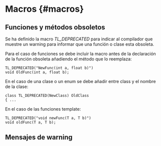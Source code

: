 # Macros {#macros}

## Funciones y métodos obsoletos

Se ha definido la macro *TL_DEPRECATED* para indicar al compilador que muestre un warning para informar que una función o clase esta obsoleta.

Para el caso de funciones se debe incluir la macro antes de la declaración de la función obsoleta añadiendo el método que lo reemplaza:

```
TL_DEPRECATED("NewFunc(int a, float b)")
void OldFunc(int a, float b);
```

En el caso de una clase o un enum se debe añadir entre class y el nombre de la clase:

```
class TL_DEPRECATED(NewClass) OldClass
{ ...
```

En el caso de las funciones template:

```
TL_DEPRECATED("void newFunc(T a, T b)")
void oldFunc(T a, T b);
```

## Mensajes de warning